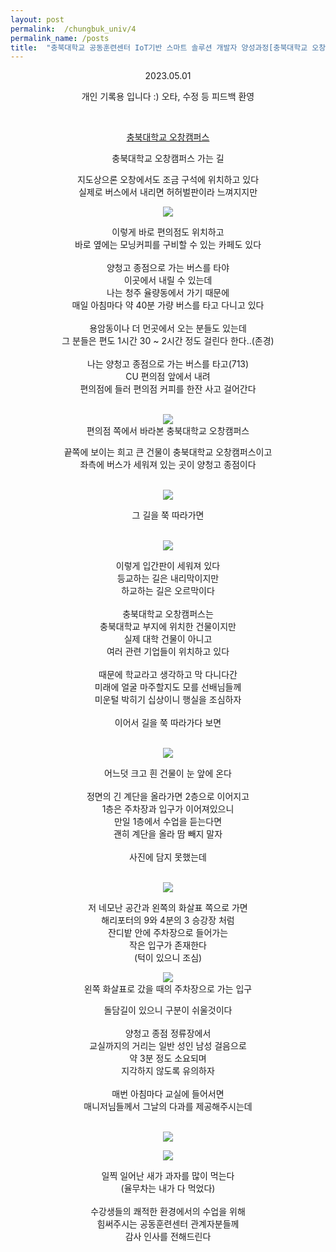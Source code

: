 ```yaml
---
layout: post
permalink:  /chungbuk_univ/4
permalink_name: /posts
title:  "충북대학교 공동훈련센터 IoT기반 스마트 솔루션 개발자 양성과정[충북대학교 오창캠퍼스 가는길]"
---
```

<div style="text-align:center">
<p class="date">2023.05.01</p>

<p class="caution">개인 기록용 입니다 :)
오타, 수정 등 피드백 환영</p>

<br>
<p style="text-align:center"><a href="https://naver.me/xNlBisfY" style="text-align:center">충북대학교 오창캠퍼스</a></p>

충북대학교 오창캠퍼스 가는 길<br>

지도상으론 오창에서도 조금 구석에 위치하고 있다<br>
실제로 버스에서 내리면 허허벌판이라 느껴지지만
<figure class="fig">
<img class="image" src="/contents/imgs/chungbuk_univ_4/1.jpg">
</figure>

이렇게 바로 편의점도 위치하고<br>
바로 옆에는 모닝커피를 구비할 수 있는 카페도 있다<br>
<br>
양청고 종점으로 가는 버스를 타야<br>
이곳에서 내릴 수 있는데<br>
나는 청주 율량동에서 가기 때문에<br>
매일 아침마다 약 40분 가량 버스를 타고 다니고 있다<br>
<br>
용암동이나 더 먼곳에서 오는 분들도 있는데<br>
그 분들은 편도 1시간 30 ~ 2시간 정도 걸린다 한다..(존경)<br>
<br>
나는 양청고 종점으로 가는 버스를 타고(713)<br>
CU 편의점 앞에서 내려<br>
편의점에 들러 편의점 커피를 한잔 사고 걸어간다<br>
<br>
<figure class="fig">
<img class="image" src="/contents/imgs/chungbuk_univ_4/2.jpg">
<figcaption class="figcap">편의점 쪽에서 바라본 충북대학교 오창캠퍼스</figcaption>
</figure>


끝쪽에 보이는 희고 큰 건물이 충북대학교 오창캠퍼스이고<br>
좌측에 버스가 세워져 있는 곳이 양청고 종점이다<br>
<br>

<figure class="fig">
<img class="image" src="/contents/imgs/chungbuk_univ_4/3.jpg">
</figure>
그 길을 쭉 따라가면<br>
<br>
<figure class="fig">
<img class="image" src="/contents/imgs/chungbuk_univ_4/4.jpg">
</figure>
이렇게 입간판이 세워져 있다<br>
등교하는 길은 내리막이지만<br>
하교하는 길은 오르막이다<br>
<br>
충북대학교 오창캠퍼스는<br>
충북대학교 부지에 위치한 건물이지만<br>
실제 대학 건물이 아니고<br>
여러 관련 기업들이 위치하고 있다<br>
<br>
때문에 학교라고 생각하고 막 다니다간<br>
미래에 얼굴 마주할지도 모를 선배님들께<br>
미운털 박히기 십상이니 행실을 조심하자<br>
<br>
이어서 길을 쭉 따라가다 보면<br>
<br>

<figure class="fig">
<img class="image" src="/contents/imgs/chungbuk_univ_4/5.jpg">
</figure>
어느덧 크고 흰 건물이 눈 앞에 온다<br>
<br>
정면의 긴 계단을 올라가면 2층으로 이어지고<br>
1층은 주차장과 입구가 이어져있으니<br>
만일 1층에서 수업을 듣는다면<br>
괜히 계단을 올라 땀 빼지 말자<br>
<br>
사진에 담지 못했는데<br>
<br>
<figure class="fig">
<img class="image" src="/contents/imgs/chungbuk_univ_4/6.png">
</figure>
저 네모난 공간과 왼쪽의 화살표 쪽으로 가면<br>
해리포터의 9와 4분의 3 승강장 처럼<br>
잔디밭 안에 주차장으로 들어가는<br>
작은 입구가 존재한다<br>
(턱이 있으니 조심)<br>
<figure class="fig">
<img class="image" src="/contents/imgs/chungbuk_univ_4/7.jpg">
<figcaption class="figcap">왼쪽 화살표로 갔을 때의 주차장으로 가는 입구</figcaption>
</figure>
돌담길이 있으니 구분이 쉬울것이다<br>
<br>
양청고 종점 정류장에서<br>
교실까지의 거리는 일반 성인 남성 걸음으로<br>
약 3분 정도 소요되며<br>
지각하지 않도록 유의하자<br>
<br>
매번 아침마다 교실에 들어서면<br>
매니저님들께서 그날의 다과를 제공해주시는데<br>
<br>
<figure class="fig">
<img class="image" src="/contents/imgs/chungbuk_univ_4/8.jpg">
</figure>
<figure class="fig">
<img class="image" src="/contents/imgs/chungbuk_univ_4/9.jpg">
</figure>
일찍 일어난 새가 과자를 많이 먹는다<br>
(율무차는 내가 다 먹었다)<br>
<br>
수강생들의 쾌적한 환경에서의 수업을 위해<br>
힘써주시는 공동훈련센터 관계자분들께<br>
감사 인사를 전해드린다
</div>